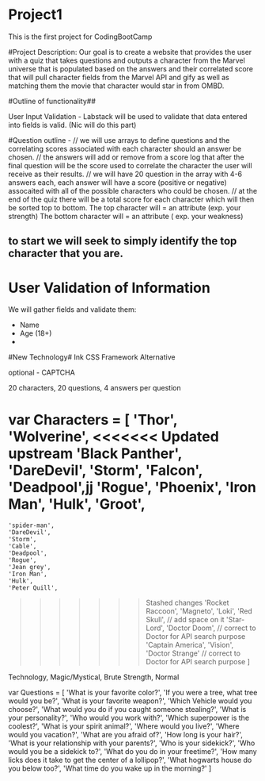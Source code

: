 # Project1
This is the first project for CodingBootCamp

#Project Description:
Our goal is to create a website that provides the user with a quiz that takes questions and outputs a character from the Marvel universe
that is populated based on the answers and their correlated score that will pull character fields from the Marvel API and gify as well as matching them the movie that character would star in from OMBD.

#Outline of functionality##

User Input Validation - Labstack will be used to validate that data entered into fields is valid. (Nic will do this part)

#Question outline -
// we will use arrays to define questions and the correlating scores associated with each character should an answer be chosen. 
// the answers will add or remove from a score log that after the final question will be the score used to correlate the character the user will receive as their results. 
// we will have 20 question in the array with 4-6 answers each, each answer will have a score (positive or negative) assocaited with all of the possible characters who could be chosen. 
// at the end of the quiz there will be a total score for each character which will then be sorted top to bottom. 
The top character will = an attribute (exp. your strength)
The bottom character will = an attribute ( exp. your weakness)
## to start we will seek to simply identify the top character that you are. 

# User Validation of Information #
We will gather fields and validate them:
- Name
- Age (18+)
- 

#New Technology#
Ink CSS Framework Alternative
<!-- script for INK -->
<script type="text/javascript" src="http://fastly.ink.sapo.pt/3.1.10/js/ink-all.js"></script>
<script type="text/javascript" src="http://fastly.ink.sapo.pt/3.1.10/js/autoload.js"></script>
optional - CAPTCHA

20 characters, 20 questions, 4 answers per question

var Characters = [
    'Thor',
    'Wolverine',
<<<<<<< Updated upstream
    'Black Panther', 
    'DareDevil',
    'Storm',
    'Falcon',
    'Deadpool',jj
    'Rogue',
    'Phoenix', 
    'Iron Man',
    'Hulk',
    'Groot',
=======
    'spider-man', 
    'DareDevil',
    'Storm',
    'Cable',
    'Deadpool',
    'Rogue',
    'Jean grey', 
    'Iron Man',
    'Hulk',
    'Peter Quill',
>>>>>>> Stashed changes
    'Rocket Raccoon', 
    'Magneto', 
    'Loki',
    'Red Skull', // add space on it
    'Star-Lord',
    'Doctor Doom', // correct to Doctor for API search purpose
    'Captain America',
    'Vision',
    'Doctor Strange' // correct to Doctor for API search purpose
]


Technology, Magic/Mystical, Brute Strength, Normal


var Questions = [
    'What is your favorite color?',
    'If you were a tree, what tree would you be?',
    'What is your favorite weapon?',
    'Which Vehicle would you choose?',
    'What would you do if you caught someone stealing?',
    'What is your personality?',
    'Who would you work with?',
    'Which superpower is the coolest?',
    'What is your spirit animal?',
    'Where would you live?',
    'Where would you vacation?',
    'What are you afraid of?',
    'How long is your hair?',
    'What is your relationship with your parents?',
    'Who is your sidekick?',
    'Who would you be a sidekick to?',
    'What do you do in your freetime?',
    'How many licks does it take to get the center of a lollipop?',
    'What hogwarts house do you below too?',
    'What time do you wake up in the morning?'
]



